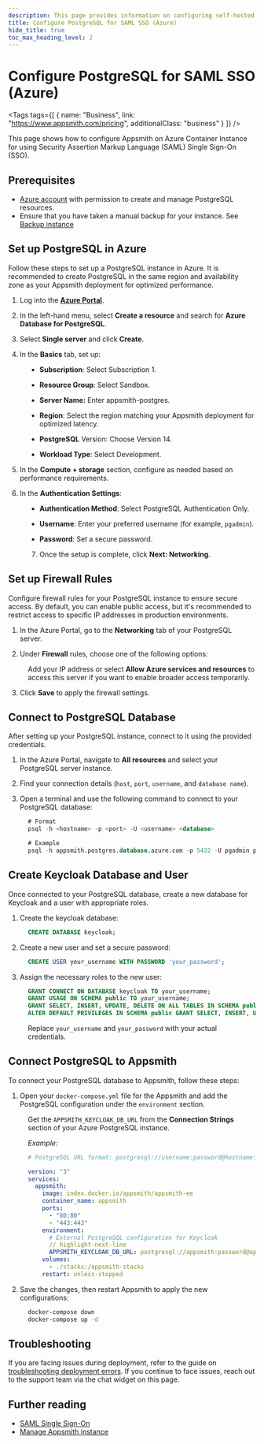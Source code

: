 ```yaml
---
description: This page provides information on configuring self-hosted Appsmith instance using Admin settings UI.
title: Configure PostgreSQL for SAML SSO (Azure)
hide_title: true
toc_max_heading_level: 2
---
```


<!-- vale off -->

<div className="tag-wrapper">
 <h1>Configure PostgreSQL for SAML SSO (Azure)</h1>

<Tags
tags={[
{ name: "Business", link: "https://www.appsmith.com/pricing", additionalClass: "business" }
]}
/>

</div>

<!-- vale on -->

This page shows how to configure Appsmith on Azure Container Instance for using Security Assertion Markup Language (SAML) Single Sign-On (SSO).

## Prerequisites

- [Azure account](https://portal.azure.com/#home) with permission to create and manage PostgreSQL resources.
- Ensure that you have taken a manual backup for your instance. See [Backup instance](/getting-started/setup/instance-management/appsmithctl?current-command-type=docker-commands#backup-instance)

## Set up PostgreSQL in Azure

Follow these steps to set up a PostgreSQL instance in Azure. It is recommended to create PostgreSQL in the same region and availability zone as your Appsmith deployment for optimized performance.



1. Log into the [**Azure Portal**](https://portal.azure.com).

2. In the left-hand menu, select **Create a resource** and search for **Azure Database for PostgreSQL**.

3. Select **Single server** and click **Create**.

<dd>

<ZoomImage src="/img/azure-pg-create.webp" alt="" caption="" />

</dd>

4. In the **Basics** tab, set up:

<dd>

- **Subscription**: Select Subscription 1.

- **Resource Group**: Select Sandbox.

- **Server Name:** Enter appsmith-postgres.

- **Region**: Select the region matching your Appsmith deployment for optimized latency.

- **PostgreSQL** Version: Choose Version 14.

- **Workload Type**: Select Development.


<ZoomImage src="/img/azure-pg-server.webp" alt="" caption="" />



</dd>

5. In the **Compute + storage** section, configure as needed based on performance requirements.

6. In the **Authentication Settings**:

<dd>

- **Authentication Method**: Select PostgreSQL Authentication Only.

- **Username**: Enter your preferred username (for example, `pgadmin`).

- **Password**: Set a secure password.

<ZoomImage src="/img/azure-pg-auth.webp" alt="" caption="" />


7. Once the setup is complete, click **Next: Networking**.




</dd>


## Set up Firewall Rules

Configure firewall rules for your PostgreSQL instance to ensure secure access. By default, you can enable public access, but it's recommended to restrict access to specific IP addresses in production environments.

1. In the Azure Portal, go to the **Networking** tab of your PostgreSQL server.

2. Under **Firewall** rules, choose one of the following options:

<dd>

Add your IP address or select **Allow Azure services and resources** to access this server if you want to enable broader access temporarily.

<ZoomImage src="/img/azure-pg-firewall.webp" alt="" caption="" />





</dd>


3. Click **Save** to apply the firewall settings.


## Connect to PostgreSQL Database

After setting up your PostgreSQL instance, connect to it using the provided credentials.

<ZoomImage src="/img/azure-db-pg.webp" alt="" caption="" />


1. In the Azure Portal, navigate to **All resources** and select your PostgreSQL server instance.

2. Find your connection details (`host`, `port`, `username`, and `database name`).

3. Open a terminal and use the following command to connect to your PostgreSQL database:

<dd>

```sql
# Format
psql -h <hostname> -p <port> -U <username> <database>

# Example
psql -h appsmith.postgres.database.azure.com -p 5432 -U pgadmin postgres
```

</dd>

## Create Keycloak Database and User

Once connected to your PostgreSQL database, create a new database for Keycloak and a user with appropriate roles.

1. Create the keycloak database:

<dd>

```sql
CREATE DATABASE keycloak;
```

</dd>

2. Create a new user and set a secure password:

<dd>

```sql
CREATE USER your_username WITH PASSWORD 'your_password';
```

</dd>

3. Assign the necessary roles to the new user:

<dd>

```sql
GRANT CONNECT ON DATABASE keycloak TO your_username;
GRANT USAGE ON SCHEMA public TO your_username;
GRANT SELECT, INSERT, UPDATE, DELETE ON ALL TABLES IN SCHEMA public TO your_username;
ALTER DEFAULT PRIVILEGES IN SCHEMA public GRANT SELECT, INSERT, UPDATE, DELETE ON TABLES TO your_username;
```
Replace `your_username` and `your_password` with your actual credentials.

</dd>

## Connect PostgreSQL to Appsmith

To connect your PostgreSQL database to Appsmith, follow these steps:

1. Open your `docker-compose.yml` file for the Appsmith and add the PostgreSQL configuration under the `environment` section.

<dd>

Get the `APPSMITH_KEYCLOAK_DB_URL` from the **Connection Strings** section of your Azure PostgreSQL instance. 

*Example:*

```yaml
# PostgreSQL URL format: postgresql://username:password@hostname:port/database

version: "3"
services:
  appsmith:
    image: index.docker.io/appsmith/appsmith-ee
    container_name: appsmith
    ports:
      - "80:80"
      - "443:443"
    environment:
      # External PostgreSQL configuration for Keycloak
      // highlight-next-line
      APPSMITH_KEYCLOAK_DB_URL: postgresql://appsmith:password@appsmith.postgres.database.azure.com:5432/keycloak
    volumes:
      - ./stacks:/appsmith-stacks
    restart: unless-stopped

```
</dd>

2. Save the changes, then restart Appsmith to apply the new configurations:

<dd>

```bash
docker-compose down
docker-compose up -d
```

</dd>



## Troubleshooting

If you are facing issues during deployment, refer to the guide on [troubleshooting deployment errors](/help-and-support/troubleshooting-guide/deployment-errors). If you continue to face issues, reach out to the support team via the chat widget on this page.

## Further reading

- [SAML Single Sign-On](/getting-started/setup/instance-configuration/authentication/security-assertion-markup-language-saml)
- [Manage Appsmith instance](/getting-started/setup/instance-management)
